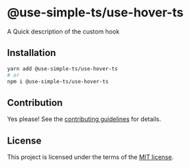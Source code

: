 # @use-simple-ts/use-hover-ts

A Quick description of the custom hook

## Installation

```sh
yarn add @use-simple-ts/use-hover-ts
# or
npm i @use-simple-ts/use-hover-ts
```

## Contribution

Yes please! See the
[contributing guidelines](https://github.com/franco4457/use-simple-ts/blob/master/CONTRIBUTING.md)
for details.

## License

This project is licensed under the terms of the
[MIT license](https://github.com/franco4457/use-simple-ts/blob/master/LICENSE).
